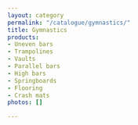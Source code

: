```yaml
---
layout: category
permalink: "/catalogue/gymnastics/"
title: Gymnastics
products:
- Uneven bars
- Trampolines
- Vaults
- Parallel bars
- High bars
- Springboards
- Flooring
- Crash mats
photos: []

---
```

